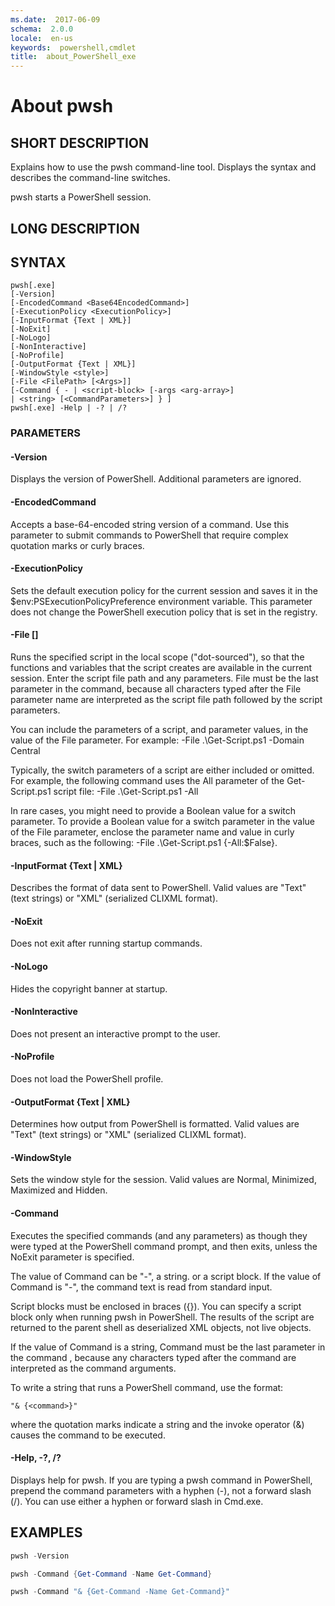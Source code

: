 ```yaml
---
ms.date:  2017-06-09
schema:  2.0.0
locale:  en-us
keywords:  powershell,cmdlet
title:  about_PowerShell_exe
---
```


# About pwsh

## SHORT DESCRIPTION

Explains how to use the pwsh command-line tool. Displays the syntax and
describes the command-line switches.

pwsh starts a PowerShell session.

## LONG DESCRIPTION

## SYNTAX

```
pwsh[.exe]
[-Version]
[-EncodedCommand <Base64EncodedCommand>]
[-ExecutionPolicy <ExecutionPolicy>]
[-InputFormat {Text | XML}]
[-NoExit]
[-NoLogo]
[-NonInteractive]
[-NoProfile]
[-OutputFormat {Text | XML}]
[-WindowStyle <style>]
[-File <FilePath> [<Args>]]
[-Command { - | <script-block> [-args <arg-array>]
| <string> [<CommandParameters>] } ]
pwsh[.exe] -Help | -? | /?
```

### PARAMETERS

#### -Version

Displays the version of PowerShell. Additional parameters are ignored.

#### -EncodedCommand <Base64EncodedCommand>

Accepts a base-64-encoded string version of a command. Use this parameter to
submit commands to PowerShell that require complex quotation marks or curly
braces.

#### -ExecutionPolicy <ExecutionPolicy>

Sets the default execution policy for the current session and saves it in the
$env:PSExecutionPolicyPreference environment variable. This parameter does not
change the PowerShell execution policy that is set in the registry.

#### -File <FilePath> [<Parameters>]

Runs the specified script in the local scope ("dot-sourced"), so that the
functions and variables that the script creates are available in the current
session. Enter the script file path and any parameters. File must be the last
parameter in the command, because all characters typed after the File
parameter name are interpreted as the script file path followed by the script
parameters.

You can include the parameters of a script, and parameter values, in the value
of the File parameter. For example: -File .\\Get-Script.ps1 -Domain Central

Typically, the switch parameters of a script are either included or omitted.
For example, the following command uses the All parameter of the
Get-Script.ps1 script file: -File .\\Get-Script.ps1 -All

In rare cases, you might need to provide a Boolean value for a switch
parameter. To provide a Boolean value for a switch parameter in the value of
the File parameter, enclose the parameter name and value in curly braces, such
as the following: -File .\\Get-Script.ps1 {-All:$False}.

#### -InputFormat {Text | XML}

Describes the format of data sent to PowerShell. Valid values are "Text" (text
strings) or "XML" (serialized CLIXML format).

#### -NoExit

Does not exit after running startup commands.

#### -NoLogo

Hides the copyright banner at startup.

#### -NonInteractive

Does not present an interactive prompt to the user.

#### -NoProfile

Does not load the PowerShell profile.

#### -OutputFormat {Text | XML}

Determines how output from PowerShell is formatted. Valid values are "Text"
(text strings) or "XML" (serialized CLIXML format).

#### -WindowStyle <Window style>

Sets the window style for the session. Valid values are Normal, Minimized,
Maximized and Hidden.

#### -Command

Executes the specified commands (and any parameters) as though they were typed
at the PowerShell command prompt, and then exits, unless the NoExit parameter
is specified.

The value of Command can be "-", a string. or a script block. If the value of
Command is "-", the command text is read from standard input.

Script blocks must be enclosed in braces ({}). You can specify a script block
only when running pwsh in PowerShell. The results of the script are returned
to the parent shell as deserialized XML objects, not live objects.

If the value of Command is a string, Command must be the last parameter in the
command , because any characters typed after the command are interpreted as
the command arguments.

To write a string that runs a PowerShell command, use the format:

```
"& {<command>}"
```

where the quotation marks indicate a string and the invoke operator (&) causes
the command to be executed.

#### -Help, -?, /?

Displays help for pwsh. If you are typing a pwsh command in PowerShell,
prepend the command parameters with a hyphen (-), not a forward slash (/). You
can use either a hyphen or forward slash in Cmd.exe.

## EXAMPLES

```powershell
pwsh -Version

pwsh -Command {Get-Command -Name Get-Command}

pwsh -Command "& {Get-Command -Name Get-Command}"
```
